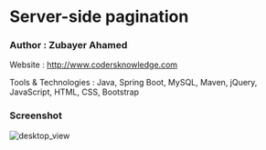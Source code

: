 # Server-side pagination

### Author : Zubayer Ahamed
Website : http://www.codersknowledge.com 

Tools & Technologies : Java, Spring Boot, MySQL, Maven, jQuery, JavaScript, HTML, CSS, Bootstrap

### Screenshot
![desktop_view](https://image.prntscr.com/image/8W-9DWZ3RpWwFrPl1G9TZQ.png)